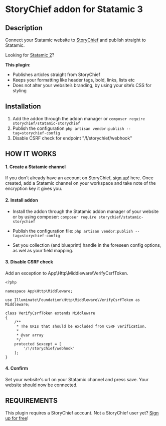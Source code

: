 # StoryChief addon for Statamic 3

## Description

Connect your Statamic website to [StoryChief](https://storychief.io) and publish straight to Statamic.

Looking for [Statamic 2](https://github.com/Story-Chief/statamic-addon)?

**This plugin:**

* Publishes articles straight from StoryChief
* Keeps your formatting like header tags, bold, links, lists etc
* Does not alter your website’s branding, by using your site’s CSS for styling

## Installation

1. Add the addon through the addon manager or ```composer require storychief/statamic-storychief```
2. Publish the configuration ```php artisan vendor:publish --tag=storychief-config```
3. Disable CSRF check for endpoint "/!/storychief/webhook"

## HOW IT WORKS
#### 1. Create a Statamic channel
If you don't already have an account on StoryChief, [sign up](https://app.storychief.io/register)! here.
Once created, add a Statamic channel on your workspace and take note of the encryption key it gives you.

#### 2. Install addon
 - Install the addon through the Statamic addon manager of your website or by using composer:
 ```composer require storychief/statamic-storychief```

- Publish the configuration file: 
```php artisan vendor:publish --tag=storychief-config```

- Set you collection (and blueprint) handle in the foreseen config options, as wel as your field mapping.

#### 3. Disable CSRF check
Add an exception to App\Http\Middleware\VerifyCsrfToken.
```
<?php

namespace App\Http\Middleware;

use Illuminate\Foundation\Http\Middleware\VerifyCsrfToken as Middleware;

class VerifyCsrfToken extends Middleware
{
    /**
     * The URIs that should be excluded from CSRF verification.
     *
     * @var array
     */
    protected $except = [
        '/!/storychief/webhook'
    ];
}
```

#### 4. Confirm
Set your website's url on your Statamic channel and press save. Your website should now be connected.


## REQUIREMENTS
This plugin requires a StoryChief account.
Not a StoryChief user yet? [Sign up for free](https://app.storychief.io/register)!
